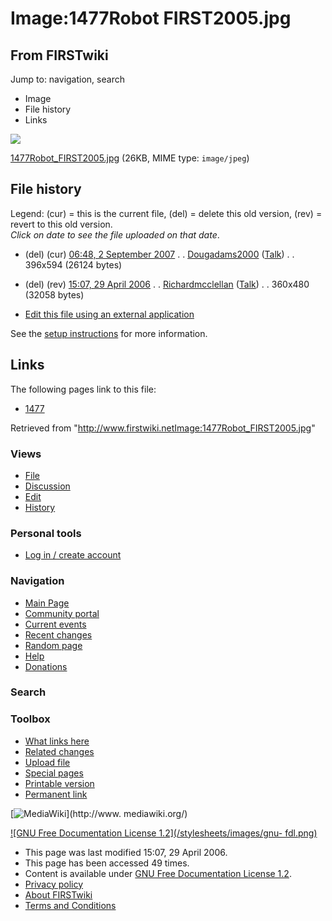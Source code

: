 # Image:1477Robot FIRST2005.jpg

## From FIRSTwiki

Jump to: navigation, search

- Image
- File history
- Links

![](/media/4/48/1477Robot_FIRST2005.jpg)

[1477Robot_FIRST2005.jpg](/media/4/48/1477Robot_FIRST2005.jpg "1477Robot
FIRST2005.jpg") (26KB, MIME type: `image/jpeg`)

## File history

Legend: (cur) = this is the current file, (del) = delete this old version, (rev) = revert to this old version.<br>
_Click on date to see the file uploaded on that date_.

- (del) (cur) [06:48, 2 September 2007](/media/4/48/1477Robot_FIRST2005.jpg "/media/4/48/1477Robot FIRST2005.jpg") . . [Dougadams2000](/index.php?title=User:Dougadams2000&action=edit "User:Dougadams2000") ([Talk](User_talk:Dougadams2000 "User talk:Dougadams2000")) . . 396x594 (26124 bytes)
- (del) (rev) [15:07, 29 April 2006](/media/archive/4/48/20070902064848%211477Robot_FIRST2005.jpg "/media/archive/4/48/20070902064848!1477Robot FIRST2005.jpg") . . [Richardmcclellan](/index.php?title=User:Richardmcclellan&action=edit "User:Richardmcclellan") ([Talk](/index.php?title=User_talk:Richardmcclellan&action=edit "User talk:Richardmcclellan")) . . 360x480 (32058 bytes)

- [Edit this file using an external application](/index.php?title=Image:1477Robot_FIRST2005.jpg&action=edit&externaledit=true&mode=file "Image:1477Robot FIRST2005.jpg")

See the [setup instructions](http://meta.wikimedia.org/wiki/Help:External_editors "http://meta.wikimedia.org/wiki/Help:External_editors") for more information.

## Links

The following pages link to this file:

- [1477](1477 "1477")

Retrieved from "<http://www.firstwiki.netImage:1477Robot_FIRST2005.jpg>"

### Views

- [File](Image:1477Robot_FIRST2005.jpg)
- [Discussion](/index.php?title=Image_talk:1477Robot_FIRST2005.jpg&action=edit)
- [Edit](/index.php?title=Image:1477Robot_FIRST2005.jpg&action=edit)
- [History](/index.php?title=Image:1477Robot_FIRST2005.jpg&action=history)

### Personal tools

- [Log in / create account](/index.php?title=Special:Userlogin&returnto=Image:1477Robot_FIRST2005.jpg)

[](Main_Page "Main Page")

### Navigation

- [Main Page](Main_Page)
- [Community portal](FIRSTwiki:Community_portal)
- [Current events](Current_events)
- [Recent changes](Special:Recentchanges)
- [Random page](Special:Random)
- [Help](FIRSTwiki:Help)
- [Donations](FIRSTwiki:Site_support)

### Search

### Toolbox

- [What links here](Special:Whatlinkshere/Image:1477Robot_FIRST2005.jpg)
- [Related changes](Special:Recentchangeslinked/Image:1477Robot_FIRST2005.jpg)
- [Upload file](Special:Upload)
- [Special pages](Special:Specialpages)
- [Printable version](/index.php?title=Image:1477Robot_FIRST2005.jpg&printable=yes)
- [Permanent link](/index.php?title=Image:1477Robot_FIRST2005.jpg&oldid=46615)

[![MediaWiki](/skins/common/images/poweredby_mediawiki_88x31.png)](http://www.
mediawiki.org/)

[![GNU Free Documentation License 1.2](/stylesheets/images/gnu-
fdl.png)](http://www.gnu.org/copyleft/fdl.html)

- This page was last modified 15:07, 29 April 2006.
- This page has been accessed 49 times.
- Content is available under [GNU Free Documentation License 1.2](http://www.gnu.org/copyleft/fdl.html "http://www.gnu.org/copyleft/fdl.html").
- [Privacy policy](FIRSTwiki:Privacy_policy "FIRSTwiki:Privacy policy")
- [About FIRSTwiki](FIRSTwiki:About "FIRSTwiki:About")
- [Terms and Conditions](FIRSTwiki:Terms_and_conditions "FIRSTwiki:Terms and conditions")
